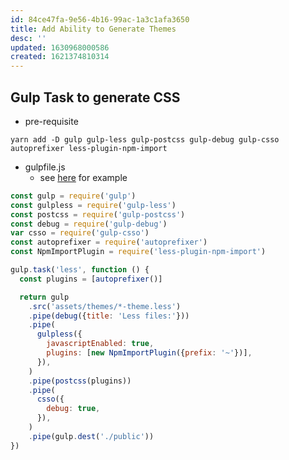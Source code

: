 ```yaml
---
id: 84ce47fa-9e56-4b16-99ac-1a3c1afa3650
title: Add Ability to Generate Themes
desc: ''
updated: 1630968000586
created: 1621374810314
---
```



## Gulp Task to generate CSS

- pre-requisite
```
yarn add -D gulp gulp-less gulp-postcss gulp-debug gulp-csso autoprefixer less-plugin-npm-import
```

- gulpfile.js
  - see [here](https://github.com/dendronhq/dendron/blob/release/0.58/packages/dendron-next-server/gulpfile.js#L18:L18) for example
```js
const gulp = require('gulp')
const gulpless = require('gulp-less')
const postcss = require('gulp-postcss')
const debug = require('gulp-debug')
var csso = require('gulp-csso')
const autoprefixer = require('autoprefixer')
const NpmImportPlugin = require('less-plugin-npm-import')

gulp.task('less', function () {
  const plugins = [autoprefixer()]

  return gulp
    .src('assets/themes/*-theme.less')
    .pipe(debug({title: 'Less files:'}))
    .pipe(
      gulpless({
        javascriptEnabled: true,
        plugins: [new NpmImportPlugin({prefix: '~'})],
      }),
    )
    .pipe(postcss(plugins))
    .pipe(
      csso({
        debug: true,
      }),
    )
    .pipe(gulp.dest('./public'))
})
```
